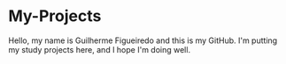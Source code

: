 ﻿# My-Projects

Hello, my name is Guilherme Figueiredo and this is my GitHub.
I'm putting my study projects here, and I hope I'm doing well.
